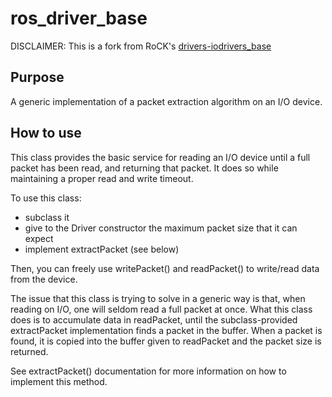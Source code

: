 # ros_driver_base

DISCLAIMER: This is a fork from RoCK's [drivers-iodrivers_base](https://github.com/rock-core/drivers-iodrivers_base)

## Purpose

A generic implementation of a packet extraction algorithm on an I/O device.

## How to use

This class provides the basic service for reading an I/O device until a full
packet has been read, and returning that packet. It does so while maintaining
a proper read and write timeout.

To use this class:
- subclass it
- give to the Driver constructor the maximum packet size that it can expect
- implement extractPacket (see below)

Then, you can freely use writePacket() and readPacket() to write/read data from
the device.

The issue that this class is trying to solve in a generic way is that, when
reading on I/O, one will seldom read a full packet at once. What this class
does is to accumulate data in readPacket, until the subclass-provided
extractPacket implementation finds a packet in the buffer. When a packet is
found, it is copied into the buffer given to readPacket and the packet size
is returned.

See extractPacket() documentation for more information on how to implement this method.